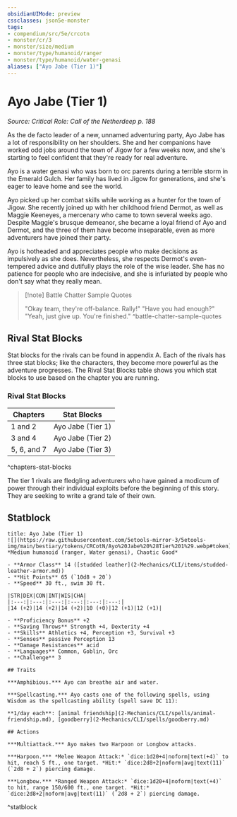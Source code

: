 ```yaml
---
obsidianUIMode: preview
cssclasses: json5e-monster
tags:
- compendium/src/5e/crcotn
- monster/cr/3
- monster/size/medium
- monster/type/humanoid/ranger
- monster/type/humanoid/water-genasi
aliases: ["Ayo Jabe (Tier 1)"]
---
```

# Ayo Jabe (Tier 1)
*Source: Critical Role: Call of the Netherdeep p. 188*  

As the de facto leader of a new, unnamed adventuring party, Ayo Jabe has a lot of responsibility on her shoulders. She and her companions have worked odd jobs around the town of Jigow for a few weeks now, and she's starting to feel confident that they're ready for real adventure.

Ayo is a water genasi who was born to orc parents during a terrible storm in the Emerald Gulch. Her family has lived in Jigow for generations, and she's eager to leave home and see the world.

Ayo picked up her combat skills while working as a hunter for the town of Jigow. She recently joined up with her childhood friend Dermot, as well as Maggie Keeneyes, a mercenary who came to town several weeks ago. Despite Maggie's brusque demeanor, she became a loyal friend of Ayo and Dermot, and the three of them have become inseparable, even as more adventurers have joined their party.

Ayo is hotheaded and appreciates people who make decisions as impulsively as she does. Nevertheless, she respects Dermot's even-tempered advice and dutifully plays the role of the wise leader. She has no patience for people who are indecisive, and she is infuriated by people who don't say what they really mean.

> [!note] Battle Chatter Sample Quotes
> 
> "Okay team, they're off-balance. Rally!" "Have you had enough?" "Yeah, just give up. You're finished."
^battle-chatter-sample-quotes

## Rival Stat Blocks

Stat blocks for the rivals can be found in appendix A. Each of the rivals has three stat blocks; like the characters, they become more powerful as the adventure progresses. The Rival Stat Blocks table shows you which stat blocks to use based on the chapter you are running.

### Rival Stat Blocks

| Chapters | Stat Blocks |
|----------|-------------|
| 1 and 2 | Ayo Jabe (Tier 1) |
| 3 and 4 | Ayo Jabe (Tier 2) |
| 5, 6, and 7 | Ayo Jabe (Tier 3) |
^chapters-stat-blocks

The tier 1 rivals are fledgling adventurers who have gained a modicum of power through their individual exploits before the beginning of this story. They are seeking to write a grand tale of their own.

## Statblock

```ad-statblock
title: Ayo Jabe (Tier 1)
![](https://raw.githubusercontent.com/5etools-mirror-3/5etools-img/main/bestiary/tokens/CRCotN/Ayo%20Jabe%20%28Tier%201%29.webp#token)
*Medium humanoid (ranger, Water genasi), Chaotic Good*

- **Armor Class** 14 ([studded leather](2-Mechanics/CLI/items/studded-leather-armor.md))
- **Hit Points** 65 (`10d8 + 20`)
- **Speed** 30 ft., swim 30 ft.

|STR|DEX|CON|INT|WIS|CHA|
|:---:|:---:|:---:|:---:|:---:|:---:|
|14 (+2)|14 (+2)|14 (+2)|10 (+0)|12 (+1)|12 (+1)|

- **Proficiency Bonus** +2
- **Saving Throws** Strength +4, Dexterity +4
- **Skills** Athletics +4, Perception +3, Survival +3
- **Senses** passive Perception 13
- **Damage Resistances** acid
- **Languages** Common, Goblin, Orc
- **Challenge** 3

## Traits

***Amphibious.*** Ayo can breathe air and water.

***Spellcasting.*** Ayo casts one of the following spells, using Wisdom as the spellcasting ability (spell save DC 11):

**1/day each**: [animal friendship](2-Mechanics/CLI/spells/animal-friendship.md), [goodberry](2-Mechanics/CLI/spells/goodberry.md)

## Actions

***Multiattack.*** Ayo makes two Harpoon or Longbow attacks.

***Harpoon.*** *Melee Weapon Attack:* `dice:1d20+4|noform|text(+4)` to hit, reach 5 ft., one target. *Hit:* `dice:2d8+2|noform|avg|text(11)` (`2d8 + 2`) piercing damage.

***Longbow.*** *Ranged Weapon Attack:* `dice:1d20+4|noform|text(+4)` to hit, range 150/600 ft., one target. *Hit:* `dice:2d8+2|noform|avg|text(11)` (`2d8 + 2`) piercing damage.
```
^statblock